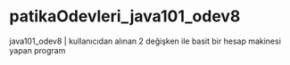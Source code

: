 # patikaOdevleri_java101_odev8
java101_odev8 | kullanıcıdan alınan 2 değişken ile basit bir hesap makinesi yapan program
